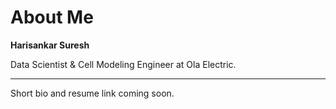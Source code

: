 # About Me

**Harisankar Suresh**

Data Scientist & Cell Modeling Engineer at Ola Electric.

---

Short bio and resume link coming soon.
